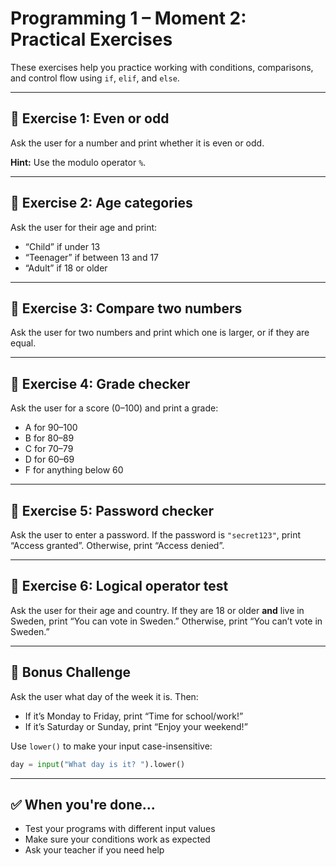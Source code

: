 # Programming 1 – Moment 2: Practical Exercises

These exercises help you practice working with conditions, comparisons, and control flow using `if`, `elif`, and `else`.

---

## 🧪 Exercise 1: Even or odd

Ask the user for a number and print whether it is even or odd.

**Hint:** Use the modulo operator `%`.

---

## 🧪 Exercise 2: Age categories

Ask the user for their age and print:
- “Child” if under 13
- “Teenager” if between 13 and 17
- “Adult” if 18 or older

---

## 🧪 Exercise 3: Compare two numbers

Ask the user for two numbers and print which one is larger, or if they are equal.

---

## 🧪 Exercise 4: Grade checker

Ask the user for a score (0–100) and print a grade:
- A for 90–100
- B for 80–89
- C for 70–79
- D for 60–69
- F for anything below 60

---

## 🧪 Exercise 5: Password checker

Ask the user to enter a password. If the password is `"secret123"`, print “Access granted”. Otherwise, print “Access denied”.

---

## 🧪 Exercise 6: Logical operator test

Ask the user for their age and country. If they are 18 or older **and** live in Sweden, print “You can vote in Sweden.” Otherwise, print “You can’t vote in Sweden.”

---

## 🧩 Bonus Challenge

Ask the user what day of the week it is. Then:
- If it’s Monday to Friday, print “Time for school/work!”
- If it’s Saturday or Sunday, print “Enjoy your weekend!”

Use `lower()` to make your input case-insensitive:
```python
day = input("What day is it? ").lower()
```

---

## ✅ When you're done...

- Test your programs with different input values
- Make sure your conditions work as expected
- Ask your teacher if you need help
